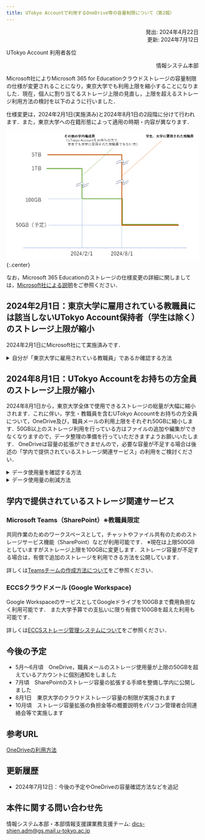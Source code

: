 ```yaml
---
title: UTokyo Accountで利用するOneDrive等の容量制限について（第2報）
---
```


<div style="text-align: right;">
  発出: 2024年4月22日<br>
  更新: 2024年7月12日
</div>

UTokyo Account 利用者各位

<div style="text-align: right;">情報システム本部</div>

Microsoft社によりMicrosoft 365 for Educationクラウドストレージの容量制限の仕様が変更されることになり，東京大学でも利用上限を縮小することになりました．現在，個人に割り当てるストレージ上限の見直し，上限を超えるストレージ利用方法の検討を以下のように行いました．

仕様変更は，2024年2月1日(実施済み)と2024年8月1日の2段階に分けて行われます．また，東京大学への在籍形態によって適用の時期・内容が異なります．

![](./image1.png){:.center}

なお，Microsoft 365 Educationのストレージの仕様変更の詳細に関しましては，[Microsoft社による説明](https://www.microsoft.com/ja-jp/education/products/microsoft-365-storage-options)をご参照ください．

## 2024年2月1日：東京大学に雇用されている教職員には該当しないUTokyo Account保持者（学生は除く）のストレージ上限が縮小

2024年2月1日にMicrosoft社にて実施済みです．

<details>
<summary>自分が「東京大学に雇用されている教職員」であるか確認する方法</summary>

1.  「[UTokyo Account利用者情報確認サイト](https://login.adm.u-tokyo.ac.jp/my/)」を開いてください．
2.  右上の「Sign in」ボタンを押してください．
3.  既にUTokyo Accountにサインイン済みの場合を除き，UTokyo Accountのサインイン画面が表示されるので，サインインしてください．
4.  「情報を表示」ボタンを押してください．
5.  「在籍区分」に「東京大学に雇用されている教職員には該当しません」とある場合，この変更の対象となります．
    ![](./image3.png)
</details>

## 2024年8月1日：UTokyo Accountをお持ちの方全員のストレージ上限が縮小

2024年8月1日から，東京大学全体で使用できるストレージの総量が大幅に縮小されます．これに伴い，学生・教職員を含むUTokyo Accountをお持ちの方全員について，OneDrive及び，職員メールの利用上限をそれぞれ50GBに縮小します．50GB以上のストレージ利用を行っている方はファイルの追加や編集ができなくなりますので，データ整理の準備を行っていただきますようお願いいたします． OneDriveは容量の拡張ができませんので，必要な容量が不足する場合は後述の「学内で提供されているストレージ関連サービス」の利用をご検討ください．

<details>
<summary>データ使用量を確認する方法</summary>

- 職員メールのデータ使用量の確認
  1.  ブラウザ上で[Outlook](https://outlook.com/utac.u-tokyo.ac.jp)にログインしてください．
  1.  歯車マークから，「設定」→「全般」→「ストレージ」の順に開いてください．
  1.  データ使用量が確認できます．
      ![](./image4.png)

- OneDriveのデータ使用量の確認
  1.  ブラウザ上で[OneDrive](https://univtokyo-my.sharepoint.com/)にログインしてください．
  1.  画面左下の「ストレージ」に使用量が表示されています．
      - 使用済み容量をクリックすることでサイズの大きいファイルを確認することができます．
      ![](./image5.png)
</details>

<details>
<summary>データ使用量の削減方法</summary>

またOneDriveではバージョン管理が有効になっているため，サイズの大きいファイルの不要なバージョンを削除することで空き容量を増やすことができます．詳しくは[OneDriveでサイズの大きいファイルを表示させる、バージョン履歴を削除する方法(教職員限定)](https://univtokyo.sharepoint.com/sites/utokyoportal/wiki/SiteAssets/d/Share_OneDrive_files/onedrive_delete_version.webm)を参照してください．
</details>

## 学内で提供されているストレージ関連サービス

### Microsoft Teams（SharePoint）※教職員限定

共同作業のためのワークスペースとして，チャットやファイル共有のためのストレージサービス機能（SharePoint）などが利用可能です．
※現在は上限500GBとしていますがストレージ上限を100GBに変更します．ストレージ容量が不足する場合は，有償で追加のストレージを利用できる方法を公開しています．  

詳しくは[Teamsチームの作成方法について](https://univtokyo.sharepoint.com/sites/utokyoportal/wiki/d/IT_Tool_020.aspx)をご参照ください．

### ECCSクラウドメール (Google Workspace)

Google WorkspaceのサービスとしてGoogleドライブを100GBまで費用負担なく利用可能です．
また大学予算での支払いに限り有償で100GBを超えた利用も可能です．

詳しくは[ECCSストレージ管理システムについて](https://www.ecc.u-tokyo.ac.jp/storage_mgt/index.html)をご参照ください．

## 今後の予定

- 5月～6月頃　OneDrive，職員メールのストレージ使用量が上限の50GBを超えているアカウントに個別通知をしました
- 7月頃　SharePointのストレージ容量の拡張する手順を整備し学内に公開しました
- 8月1日　東京大学のクラウドストレージ容量の制限が実施されます
- 10月頃　ストレージ容量拡張の負担金等の概要説明をパソコン管理者合同連絡会等で実施します

## 参考URL  

[OneDriveの利用方法](https://utelecon.adm.u-tokyo.ac.jp/microsoft/onedrive/)

## 更新履歴

- 2024年7月12日：今後の予定やOneDriveの容量確認方法などを追記

## 本件に関する問い合わせ先

情報システム本部・本部情報支援課業務支援チーム: dics-shien.adm@gs.mail.u-tokyo.ac.jp
